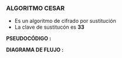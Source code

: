 ### **ALGORITMO CESAR**

- Es un algoritmo de cifrado por sustitución
- La clave de sustitucón es **33**


**PSEUDOCÓDIGO :**




**DIAGRAMA DE FLUJO :** 